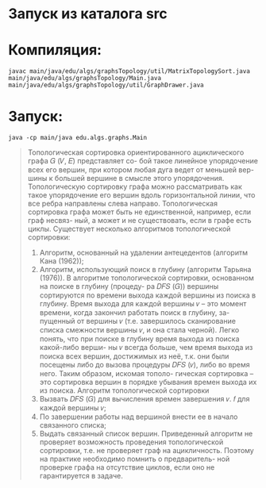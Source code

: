 # Запуск из каталога src


# Компиляция:

`javac main/java/edu/algs/graphsTopology/util/MatrixTopologySort.java main/java/edu/algs/graphsTopology/Main.java main/java/edu/algs/graphsTopology/util/GraphDrawer.java`


# Запуск:

`java -cp main/java edu.algs.graphs.Main`

>Топологическая сортировка ориентированного ациклического графа 𝐺 (𝑉, 𝐸) представляет со-
>бой такое линейное упорядочение всех его вершин, при котором любая дуга ведет от меньшей вер-
>шины к большей вершине в смысле этого упорядочения. Топологическую сортировку графа можно
>рассматривать как такое упорядочение его вершин вдоль горизонтальной линии, что все ребра
>направлены слева направо.
>Топологическая сортировка графа может быть не единственной, например, если граф несвяз-
>ный, а может и не существовать, если в графе есть циклы.
>Существует несколько алгоритмов топологической сортировки:
>1. Алгоритм, основанный на удалении антецедентов (алгоритм Кана (1962));
>2. Алгоритм, использующий поиск в глубину (алгоритм Тарьяна (1976)).
>В алгоритме топологической сортировки, основанном на поиске в глубину (процеду-
>ра 𝐷𝐹𝑆 (𝐺)) вершины сортируются по времени выхода каждой вершины из поиска в глубину. Время
>выхода для каждой вершины 𝑣 – это момент времени, когда закончил работать поиск в глубину, за-
>пущенный от вершины 𝑣 (т.е. завершилось сканирование списка смежности вершины 𝑣, и она стала
>черной). Легко понять, что при поиске в глубину время выхода из поиска какой-либо верши-
>ны 𝑣 всегда больше, чем время выхода из поиска всех вершин, достижимых из неё, т.к. они были
>посещены либо до вызова процедуры 𝐷𝐹𝑆 (𝑣), либо во время него. Таким образом, искомая тополо-
>гическая сортировка – это сортировка вершин в порядке убывания времен выхода их из поиска.
>Алгоритм топологической сортировки
>1. Вызвать 𝐷𝐹𝑆 (𝐺) для вычисления времен завершения 𝑣. 𝑓 для каждой вершины 𝑣;
>2. По завершении работы над вершиной внести ее в начало связанного списка;
>3. Выдать связанный список вершин.
>Приведенный алгоритм не проверяет возможность проведения топологической сортировки,
>т.е. не проверяет граф на ацикличность. Поэтому на практике необходимо помнить о предваритель-
>ной проверке графа на отсутствие циклов, если оно не гарантируется в задаче.
